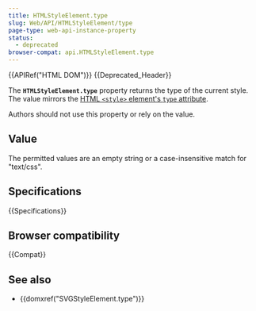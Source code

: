 ```yaml
---
title: HTMLStyleElement.type
slug: Web/API/HTMLStyleElement/type
page-type: web-api-instance-property
status:
  - deprecated
browser-compat: api.HTMLStyleElement.type
---
```


{{APIRef("HTML DOM")}} {{Deprecated_Header}}

The **`HTMLStyleElement.type`** property returns the type of the current style.
The value mirrors the [HTML `<style>` element's `type` attribute](/en-US/docs/Web/HTML/Element/style#type).

Authors should not use this property or rely on the value.

## Value

The permitted values are an empty string or a case-insensitive match for "text/css".

## Specifications

{{Specifications}}

## Browser compatibility

{{Compat}}

## See also

- {{domxref("SVGStyleElement.type")}}
